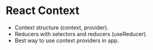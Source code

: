 # React Context

- Context structure (context, provider).
- Reducers with selectors and reducers (useReducer).
- Best way to use context providers in app.
